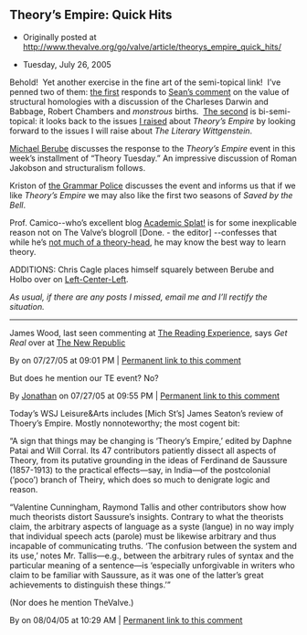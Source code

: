 ## Theory’s Empire: Quick Hits

 * Originally posted at http://www.thevalve.org/go/valve/article/theorys_empire_quick_hits/

* Tuesday, July 26, 2005 

Behold!  Yet another exercise in the fine art of the semi-topical link!  I’ve penned two of them: [the first](http://acephalous.typepad.com/acephalous/2005/07/superadequate_s.html) responds to [Sean’s comment](http://www.thevalve.org/go/valve/article/theorys_empire_ersatz_theoretical_ecumenicalism_criticism_qua_criticism/#2276) on the value of structural homologies with a discussion of the Charleses Darwin and Babbage, Robert Chambers and _monstrous_ births.  [The second](http://acephalous.typepad.com/acephalous/2005/07/not_bedazzled_b.html) is bi-semi-topical: it looks back to the issues [I raised](http://www.thevalve.org/go/valve/article/theorys_empire_ersatz_theoretical_ecumenicalism_criticism_qua_criticism/) about _Theory’s Empire_ by looking forward to the issues I will raise about _The Literary Wittgenstein_.

[Michael Berube](http://www.michaelberube.com/index.php/weblog/theory_tuesday_iii/) discusses the response to the _Theory’s Empire_ event in this week’s installment of “Theory Tuesday.”  An impressive discussion of Roman Jakobson and structuralism follows.  

Kriston of [the Grammar Police](http://grammarpolice.net/archives/000732.php) discusses the event and informs us that if we like _Theory’s Empire_ we may also like the first two seasons of _Saved by the Bell_.

Prof. Camico--who’s excellent blog [Academic Splat!](http://camicao.blogspot.com/) is for some inexplicable reason not on The Valve’s blogroll [Done. - the editor] --confesses that while he’s [not much of a theory-head](http://camicao.blogspot.com/2005/07/not-much-of-theory-head-but.html), he may know the best way to learn theory.  

ADDITIONS: Chris Cagle places himself squarely between Berube and Holbo over on [Left-Center-Left](http://leftcenterleft.typepad.com/blog/2005/07/postposttheory.html).

_As usual, if there are any posts I missed, email me and I’ll rectify the situation._

---

James Wood, last seen commenting at [The Reading Experience](http://noggs.typepad.com/the_reading_experience/2005/07/james.html), says _Get Real_ over at [The New Republic](http://www.tnr.com/doc.mhtml?i=20050801&s=wood080105&pt=QE8NLDvY9Yct3CsrY/2Lhm==) 

By  on 07/27/05 at 09:01 PM | [Permanent link to this comment](http://www.thevalve.org/go/valve/article/theorys_empire_quick_hits/#2789)
[]()

But does he mention our TE event? No?

By [Jonathan](http://jgoodwin.net) on 07/27/05 at 09:55 PM | [Permanent link to this comment](http://www.thevalve.org/go/valve/article/theorys_empire_quick_hits/#2791)
[]()

Today’s WSJ Leisure&Arts includes [Mich St’s] James Seaton’s review of Thoery’s Empire. Mostly nonnoteworthy; the most cogent bit:

“A sign that things may be changing is ‘Theory’s Empire,’ edited by Daphne Patai and Will Corral. Its 47 contributors patiently dissect all aspects of Theory, from its putative grounding in the ideas of Ferdinand de Saussure (1857-1913) to the practical effects—say, in India—of the postcolonial (’poco’) branch of Theiry, which does so much to denigrate logic and reason.

“Valentine Cunningham, Raymond Tallis and other contributors show how much theorists distort Saussure’s insights. Contrary to what the theorists claim, the arbitrary aspects of language as a syste (langue) in no way imply that individual speech acts (parole) must be likewise arbitrary and thus incapable of communicating truths. ‘The confusion between the system and its use,’ notes Mr. Tallis—e.g., between the arbitrary rules of syntax and the particular meaning of a sentence—is ‘especially unforgivable in writers who claim to be familiar with Saussure, as it was one of the latter’s great achievements to distinguish these things.’”

(Nor does he mention TheValve.)

By  on 08/04/05 at 10:29 AM | [Permanent link to this comment](http://www.thevalve.org/go/valve/article/theorys_empire_quick_hits/#3054)


